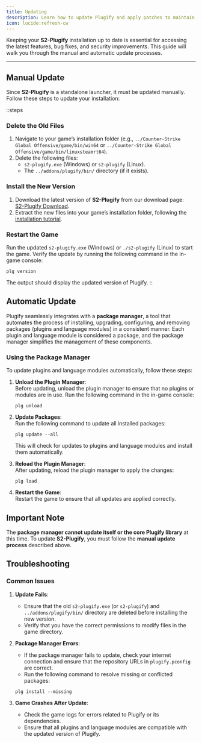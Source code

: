 ```yaml
---
title: Updating
description: Learn how to update Plugify and apply patches to maintain compatibility with game updates.
icon: lucide:refresh-cw
---
```


Keeping your **S2-Plugify** installation up to date is essential for accessing the latest features, bug fixes, and security improvements. This guide will walk you through the manual and automatic update processes.

---

## **Manual Update**

Since **S2-Plugify** is a standalone launcher, it must be updated manually. Follow these steps to update your installation:

::steps
### **Delete the Old Files**
1. Navigate to your game’s installation folder (e.g., `../Counter-Strike Global Offensive/game/bin/win64` or `../Counter-Strike Global Offensive/game/bin/linuxsteamrt64`).
2. Delete the following files:
    - `s2-plugify.exe` (Windows) or `s2-plugify` (Linux).
    - The `../addons/plugify/bin/` directory (if it exists).

### **Install the New Version**
1. Download the latest version of **S2-Plugify** from our download page:  
   [S2-Plugify Download](https://github.com/untrustedmodders/s2-plugify).
2. Extract the new files into your game’s installation folder, following the [installation tutorial](/use-cases/standalone-launcher/installation/).

### **Restart the Game**
Run the updated `s2-plugify.exe` (Windows) or `./s2-plugify` (Linux) to start the game. Verify the update by running the following command in the in-game console:

```shell
plg version
```

The output should display the updated version of Plugify.
::

## **Automatic Update**

Plugify seamlessly integrates with a **package manager**, a tool that automates the process of installing, upgrading, configuring, and removing packages (plugins and language modules) in a consistent manner. Each plugin and language module is considered a package, and the package manager simplifies the management of these components.

### **Using the Package Manager**
To update plugins and language modules automatically, follow these steps:

1. **Unload the Plugin Manager**:  
   Before updating, unload the plugin manager to ensure that no plugins or modules are in use. Run the following command in the in-game console:

   ```shell
   plg unload
   ```

2. **Update Packages**:  
   Run the following command to update all installed packages:

   ```shell
   plg update --all
   ```

   This will check for updates to plugins and language modules and install them automatically.

3. **Reload the Plugin Manager**:  
   After updating, reload the plugin manager to apply the changes:

   ```shell
   plg load
   ```

4. **Restart the Game**:  
   Restart the game to ensure that all updates are applied correctly.

## **Important Note**
The **package manager cannot update itself or the core Plugify library** at this time. To update **S2-Plugify**, you must follow the **manual update process** described above.

## **Troubleshooting**

### **Common Issues**
1. **Update Fails**:
    - Ensure that the old `s2-plugify.exe` (or `s2-plugify`) and `../addons/plugify/bin/` directory are deleted before installing the new version.
    - Verify that you have the correct permissions to modify files in the game directory.

2. **Package Manager Errors**:
    - If the package manager fails to update, check your internet connection and ensure that the repository URLs in `plugify.pconfig` are correct.
    - Run the following command to resolve missing or conflicted packages:

     ```shell
     plg install --missing
     ```

3. **Game Crashes After Update**:
    - Check the game logs for errors related to Plugify or its dependencies.
    - Ensure that all plugins and language modules are compatible with the updated version of Plugify.